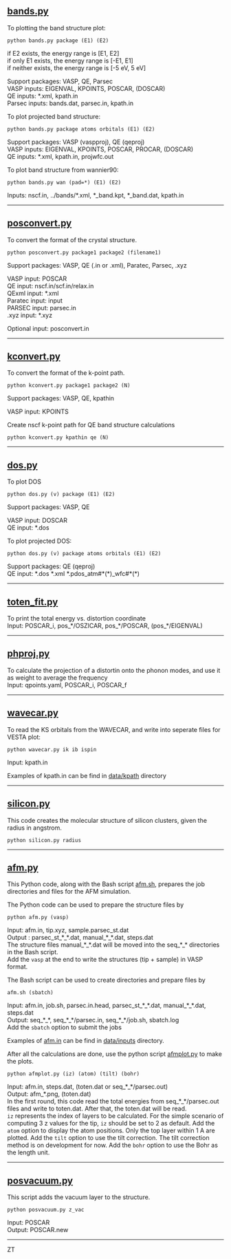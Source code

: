 ## [bands.py](src/bands.py)

To plotting the band structure plot:
```
python bands.py package (E1) (E2)
```
if E2 exists, the energy range is [E1, E2]  
if only E1 exists, the energy range is [-E1, E1]  
if neither exists, the energy range is [-5 eV, 5 eV]

Support packages: VASP, QE, Parsec  
VASP inputs: EIGENVAL, KPOINTS, POSCAR, (DOSCAR)  
QE inputs: \*.xml, kpath.in  
Parsec inputs: bands.dat, parsec.in, kpath.in

To plot projected band structure:
```
python bands.py package atoms orbitals (E1) (E2)
```
Support packages: VASP (vaspproj), QE (qeproj)  
VASP inputs: EIGENVAL, KPOINTS, POSCAR, PROCAR, (DOSCAR)  
QE inputs: \*.xml, kpath.in, projwfc.out

To plot band structure from wannier90:
```
python bands.py wan (pad=*) (E1) (E2)
```
Inputs: nscf.in, ../bands/\*.xml, \*\_band.kpt, \*\_band.dat, kpath.in

---

## [posconvert.py](src/posconvert.py)

To convert the format of the crystal structure.
```
python posconvert.py package1 package2 (filename1)
```
Support packages: VASP, QE (.in or .xml), Paratec, Parsec, .xyz

VASP input: POSCAR  
QE input: nscf.in/scf.in/relax.in  
QExml input: \*.xml  
Paratec input: input  
PARSEC input: parsec.in  
.xyz input: \*.xyz  

Optional input: posconvert.in  

---

## [kconvert.py](src/kconvert.py)

To convert the format of the k-point path.
```
python kconvert.py package1 package2 (N)
```
Support packages: VASP, QE, kpathin

VASP input: KPOINTS  

Create nscf k-point path for QE band structure calculations
```
python kconvert.py kpathin qe (N)
```

---

## [dos.py](src/dos.py)

To plot DOS  
```
python dos.py (v) package (E1) (E2)
```
Support packages: VASP, QE

VASP input: DOSCAR  
QE input: \*.dos

To plot projected DOS:
```
python dos.py (v) package atoms orbitals (E1) (E2)
```
Support packages: QE (qeproj)  
QE input: \*.dos \*.xml \*.pdos\_atm#\*(\*)\_wfc#\*(\*)

---

## [toten\_fit.py](src/toten_fit.py)

To print the total energy vs. distortion coordinate  
Input: POSCAR\_i, pos\_\*/OSZICAR, pos\_\*/POSCAR, (pos\_\*/EIGENVAL)

---

## [phproj.py](src/phproj.py)

To calculate the projection of a distortin onto the phonon modes, and use it as weight to average the frequency  
Input: qpoints.yaml, POSCAR\_i, POSCAR\_f

---

## [wavecar.py](src/wavecar.py)

To read the KS orbitals from the WAVECAR, and write into seperate files for VESTA plot:
```
python wavecar.py ik ib ispin
```
Input: kpath.in

Examples of kpath.in can be find in [data/kpath](data/kpath) directory

---

## [silicon.py](src/silicon.py)

This code creates the molecular structure of silicon clusters, given the radius in angstrom.
```
python silicon.py radius
```

---

## [afm.py](src/afm.py)

This Python code, along with the Bash script [afm.sh](src/afm.sh), prepares the job directories and files for the AFM simulation.

The Python code can be used to prepare the structure files by
```
python afm.py (vasp)
```
Input: afm.in, tip.xyz, sample.parsec\_st.dat  
Output : parsec\_st\_\*\_\*.dat, manual\_\*\_\*.dat, steps.dat  
The structure files manual\_\*\_\*.dat will be moved into the seq\_\*\_\* directories in the Bash script.  
Add the `vasp` at the end to write the structures (tip + sample) in VASP format.

The Bash script can be used to create directories and prepare files by
```
afm.sh (sbatch) 
```
Input: afm.in, job.sh, parsec.in.head, parsec\_st\_\*\_\*.dat, manual\_\*\_\*.dat, steps.dat  
Output: seq\_\*\_\*, seq\_\*\_\*/parsec.in, seq\_\*\_\*/job.sh, sbatch.log  
Add the `sbatch` option to submit the jobs

Examples of [afm.in](data/inputs/afm.in) can be find in [data/inputs](data/inputs) directory.

After all the calculations are done, use the python script [afmplot.py](src/afmplot.py) to make the plots.  
```
python afmplot.py (iz) (atom) (tilt) (bohr)
```
Input: afm.in, steps.dat, (toten.dat or seq\_\*\_\*/parsec.out)  
Output: afm\_\*.png, (toten.dat)  
In the first round, this code read the total energies from seq\_\*\_\*/parsec.out files and write to toten.dat. After that, the toten.dat will be read.  
`iz` represents the index of layers to be calculated. For the simple scenario of computing 3 z values for the tip, `iz` should be set to 2 as default. Add the `atom` option to display the atom positions. Only the top layer within 1 A are plotted. Add the `tilt` option to use the tilt correction. The tilt correction method is on development for now. Add the `bohr` option to use the Bohr as the length unit.  

---

## [posvacuum.py](src/posvacuum.py)

This script adds the vacuum layer to the structure.
```
python posvacuum.py z_vac
```
Input: POSCAR  
Output: POSCAR.new

---

ZT
